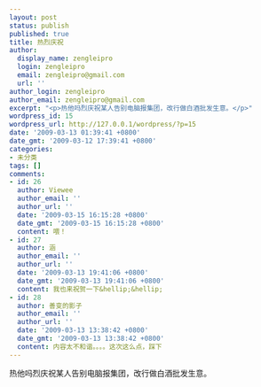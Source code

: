 ```yaml
---
layout: post
status: publish
published: true
title: 热烈庆祝
author:
  display_name: zengleipro
  login: zengleipro
  email: zengleipro@gmail.com
  url: ''
author_login: zengleipro
author_email: zengleipro@gmail.com
excerpt: "<p>热他吗烈庆祝某人告别电脑报集团，改行做白酒批发生意。</p>"
wordpress_id: 15
wordpress_url: http://127.0.0.1/wordpress/?p=15
date: '2009-03-13 01:39:41 +0800'
date_gmt: '2009-03-12 17:39:41 +0800'
categories:
- 未分类
tags: []
comments:
- id: 26
  author: Viewee
  author_email: ''
  author_url: ''
  date: '2009-03-15 16:15:28 +0800'
  date_gmt: '2009-03-15 16:15:28 +0800'
  content: 喂！
- id: 27
  author: 涵
  author_email: ''
  author_url: ''
  date: '2009-03-13 19:41:06 +0800'
  date_gmt: '2009-03-13 19:41:06 +0800'
  content: 我也来祝贺一下&hellip;&hellip;
- id: 28
  author: 善变的影子
  author_email: ''
  author_url: ''
  date: '2009-03-13 13:38:42 +0800'
  date_gmt: '2009-03-13 13:38:42 +0800'
  content: 内容太不和谐。。。。这次这么点，踩下
---
```

热他吗烈庆祝某人告别电脑报集团，改行做白酒批发生意。
